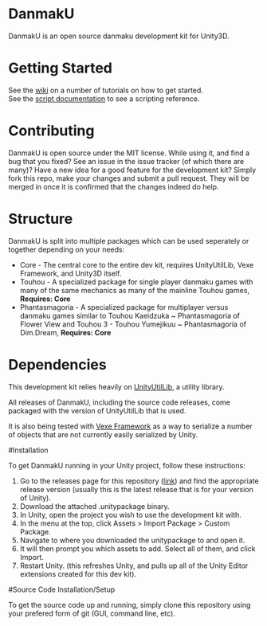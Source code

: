 # DanmakU
DanmakU is an open source danmaku development kit for Unity3D.

# Getting Started
See the [wiki](https://github.com/rhythmia/DanmakU/wiki) on a number of tutorials on how to get started.  
See the [script documentation](http://rhythmia.org/DanmakU/Docs/html/annotated.html) to see a scripting reference.

# Contributing
DanmakU is open source under the MIT license. While using it, and find a bug that you fixed? See an issue in the issue tracker (of which there are many)? Have a new idea for a good feature for the development kit? Simply fork this repo, make your changes and submit a pull request. They will be merged in once it is confirmed that the changes indeed do help.

# Structure
DanmakU is split into multiple packages which can be used seperately or together depending on your needs:
* Core - The central core to the entire dev kit, requires UnityUtilLib, Vexe Framework, and Unity3D itself.
* Touhou - A specialized package for single player danmaku games with many of the same mechanics as many of the mainline Touhou games, **Requires: Core**
* Phantasmagoria - A specialized package for multiplayer versus danmaku games similar to Touhou Kaeidzuka ~ Phantasmagoria of Flower View and Touhou 3 - Touhou Yumejikuu ~ Phantasmagoria of Dim.Dream, **Requires: Core**

# Dependencies
This development kit relies heavily on [UnityUtilLib](https://github.com/james7132/UnityUtilLib), a utility library.

All releases of DanmakU, including the source code releases, come packaged with the version of UnityUtilLib that is used.

It is also being tested with [Vexe Framework](http://forum.unity3d.com/threads/free-vfw-full-set-of-drawers-savesystem-serialize-interfaces-generics-auto-props-delegates.266165/) as a way to serialize a number of objects that are not currently easily serialized by Unity.

#Installation

To get DanmakU running in your Unity project, follow these instructions:

1. Go to the releases page for this repository ([link](https://github.com/Rhythmia/DanmakU/releases)) and find the appropriate release version (usually this is the latest release that is for your version of Unity).
2. Download the attached .unitypackage binary.
3. In Unity, open the project you wish to use the development kit with.
4. In the menu at the top, click Assets > Import Package > Custom Package.
5. Navigate to where you downloaded the unitypackage to and open it.
6. It will then prompt you which assets to add. Select all of them, and click Import.
7. Restart Unity. (this refreshes Unity, and pulls up all of the Unity Editor extensions created for this dev kit).

#Source Code Installation/Setup

To get the source code up and running, simply clone this repository using your prefered form of git (GUI, command line, etc).